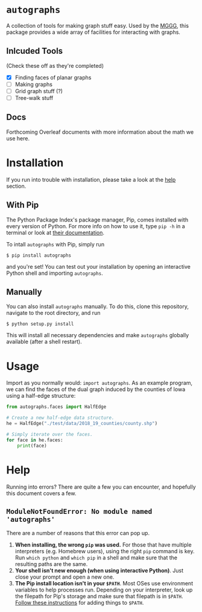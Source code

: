 # `autographs`
A collection of tools for making graph stuff easy. Used by the
[MGGG](https://sites.tufts.edu/gerrymandr/), this package provides a wide array
of facilities for interacting with graphs.

## Inlcuded Tools
(Check these off as they're completed)

- [x] Finding faces of planar graphs
- [ ] Making graphs
- [ ] Grid graph stuff (?)
- [ ] Tree-walk stuff

## Docs
Forthcoming Overleaf documents with more information about the math we
use here.

# Installation
If you run into trouble with installation, please take a look at the
[help](#Help) section.

## With Pip
The Python Package Index's package manager, Pip, comes installed with every
version of Python. For more info on how to use it, type `pip -h` in a terminal
or look at [their documentation](https://pip.pypa.io/en/stable/).

To intall `autographs` with Pip, simply run

```
$ pip install autographs
```

and you're set!
You can test out your installation by opening an interactive Python shell and
importing `autographs`.

## Manually
You can also install `autographs` manually. To do this, clone this repository,
navigate to the root directory, and run

```
$ python setup.py install
```

This will install all necessary dependencies and make `autographs` globally
available (after a shell restart).

# Usage
Import as you normally would: `import autographs`. As an example program, we can
find the faces of the dual graph induced by the counties of Iowa using a
half-edge structure:

```python
from autographs.faces import HalfEdge

# Create a new half-edge data structure.
he = HalfEdge("./test/data/2018_19_counties/county.shp")

# Simply iterate over the faces.
for face in he.faces:
    print(face)
```

# Help
Running into errors? There are quite a few you can encounter, and hopefully this
document covers a few.

## `ModuleNotFoundError: No module named 'autographs'`
There are a number of reasons that this error can pop up.

1. **When installing, the wrong `pip` was used.** For those that have multiple
interpreters (e.g. Homebrew users), using the right `pip` command is key. Run
`which python` and `which pip` in a shell and make sure that the resulting paths
are the same.
2. **Your shell isn't new enough (when using interactive Python)**. Just close
your prompt and open a new one.
3. **The Pip install location isn't in your `$PATH`**. Most OSes use environment
variables to help processes run. Depending on your interpreter, look up the
filepath for Pip's storage and make sure that filepath is in `$PATH`.
[Follow these instructions](http://bit.ly/2AvmHI7) for adding things to `$PATH`.

